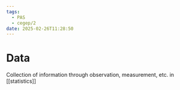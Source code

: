 ```yaml
---
tags:
  - PAS
  - cegep/2
date: 2025-02-26T11:28:50
---
```


# Data

Collection of information through observation, measurement, etc. in [[statistics]]